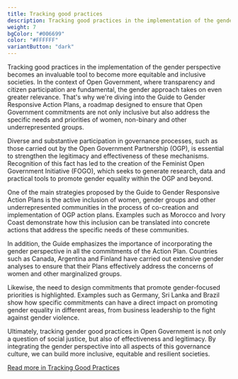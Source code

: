 ```yaml
---
title: Tracking good practices
description: Tracking good practices in the implementation of the gender perspective becomes an invaluable tool to become more equitable and inclusive societies.
weight: 7
bgColor: "#006699"
color: "#FFFFFF"
variantButton: "dark"
---
```


Tracking good practices in the implementation of the gender perspective becomes an invaluable tool to become more equitable and inclusive societies. In the context of Open Government, where transparency and citizen participation are fundamental, the gender approach takes on even greater relevance. That's why we're diving into the Guide to Gender Responsive Action Plans, a roadmap designed to ensure that Open Government commitments are not only inclusive but also address the specific needs and priorities of women, non-binary and other underrepresented groups.

Diverse and substantive participation in governance processes, such as those carried out by the Open Government Partnership (OGP), is essential to strengthen the legitimacy and effectiveness of these mechanisms. Recognition of this fact has led to the creation of the Feminist Open Government Initiative (FOGO), which seeks to generate research, data and practical tools to promote gender equality within the OGP and beyond.

One of the main strategies proposed by the Guide to Gender Responsive Action Plans is the active inclusion of women, gender groups and other underrepresented communities in the process of co-creation and implementation of OGP action plans. Examples such as Morocco and Ivory Coast demonstrate how this inclusion can be translated into concrete actions that address the specific needs of these communities.

In addition, the Guide emphasizes the importance of incorporating the gender perspective in all the commitments of the Action Plan. Countries such as Canada, Argentina and Finland have carried out extensive gender analyses to ensure that their Plans effectively address the concerns of women and other marginalized groups.

Likewise, the need to design commitments that promote gender-focused priorities is highlighted. Examples such as Germany, Sri Lanka and Brazil show how specific commitments can have a direct impact on promoting gender equality in different areas, from business leadership to the fight against gender violence.

Ultimately, tracking gender good practices in Open Government is not only a question of social justice, but also of effectiveness and legitimacy. By integrating the gender perspective into all aspects of this governance culture, we can build more inclusive, equitable and resilient societies.

[Read more in Tracking Good Practices](https://drive.google.com/file/d/1pbo2WJzryzppch_VCiCGDK81ZIIrZH92/view?usp=sharing)
